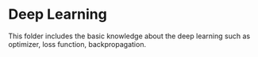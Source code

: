# Deep Learning
This folder includes the basic knowledge about the deep learning such as optimizer, loss function, backpropagation. 